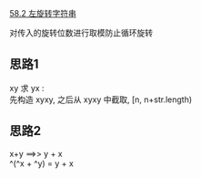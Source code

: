 
[58.2 左旋转字符串](https://www.nowcoder.com/practice/12d959b108cb42b1ab72cef4d36af5ec?tpId=13&tqId=11196&tPage=1&rp=1&ru=/ta/coding-interviews&qru=/ta/coding-interviews/question-ranking)

对传入的旋转位数进行取模防止循环旋转


## 思路1
xy 求 yx  :  
先构造 xyxy, 之后从 xyxy 中截取,  [n, n+str.length)


## 思路2
x+y   ==>> y + x  
^(^x + ^y) = y + x
